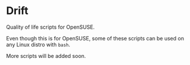 # Drift
Quality of life scripts for OpenSUSE.

Even though this is for OpenSUSE, some of these scripts can be used on any Linux distro with `bash`.

More scripts will be added soon.
